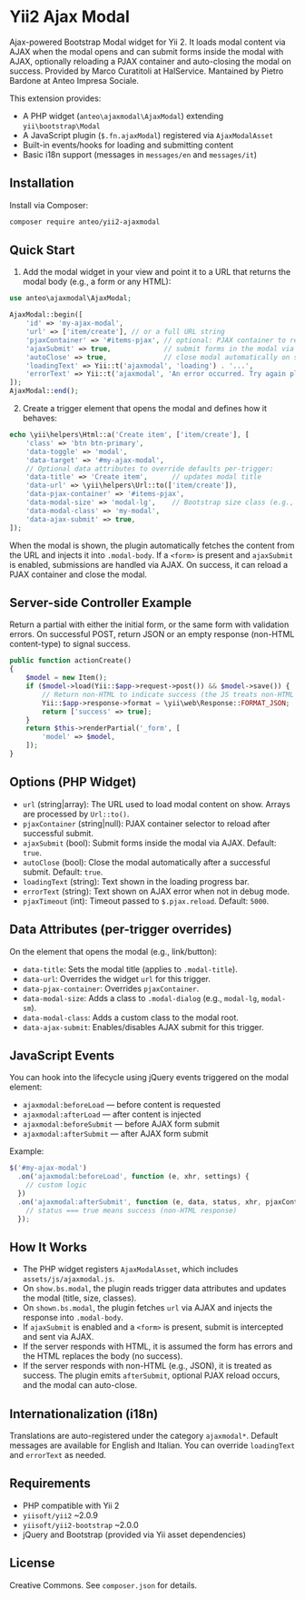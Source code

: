 # Yii2 Ajax Modal

Ajax-powered Bootstrap Modal widget for Yii 2. It loads modal content via AJAX when the modal opens and can submit forms inside the modal with AJAX, optionally reloading a PJAX container and auto-closing the modal on success. Provided by Marco Curatitoli at HalService. Mantained by Pietro Bardone at Anteo Impresa Sociale.

This extension provides:
- A PHP widget (`anteo\ajaxmodal\AjaxModal`) extending `yii\bootstrap\Modal`
- A JavaScript plugin (`$.fn.ajaxModal`) registered via `AjaxModalAsset`
- Built-in events/hooks for loading and submitting content
- Basic i18n support (messages in `messages/en` and `messages/it`)

## Installation

Install via Composer:

```bash
composer require anteo/yii2-ajaxmodal
```

## Quick Start

1) Add the modal widget in your view and point it to a URL that returns the modal body (e.g., a form or any HTML):

```php
use anteo\ajaxmodal\AjaxModal;

AjaxModal::begin([
    'id' => 'my-ajax-modal',
    'url' => ['item/create'], // or a full URL string
    'pjaxContainer' => '#items-pjax', // optional: PJAX container to reload after successful submit
    'ajaxSubmit' => true,             // submit forms in the modal via AJAX
    'autoClose' => true,              // close modal automatically on successful submit
    'loadingText' => Yii::t('ajaxmodal', 'loading') . '...',
    'errorText' => Yii::t('ajaxmodal', 'An error occurred. Try again please.'),
]);
AjaxModal::end();
```

2) Create a trigger element that opens the modal and defines how it behaves:

```php
echo \yii\helpers\Html::a('Create item', ['item/create'], [
    'class' => 'btn btn-primary',
    'data-toggle' => 'modal',
    'data-target' => '#my-ajax-modal',
    // Optional data attributes to override defaults per-trigger:
    'data-title' => 'Create item',      // updates modal title
    'data-url' => \yii\helpers\Url::to(['item/create']),
    'data-pjax-container' => '#items-pjax',
    'data-modal-size' => 'modal-lg',    // Bootstrap size class (e.g., modal-lg, modal-sm)
    'data-modal-class' => 'my-modal',
    'data-ajax-submit' => true,
]);
```

When the modal is shown, the plugin automatically fetches the content from the URL and injects it into `.modal-body`. If a `<form>` is present and `ajaxSubmit` is enabled, submissions are handled via AJAX. On success, it can reload a PJAX container and close the modal.

## Server-side Controller Example

Return a partial with either the initial form, or the same form with validation errors. On successful POST, return JSON or an empty response (non-HTML content-type) to signal success.

```php
public function actionCreate()
{
    $model = new Item();
    if ($model->load(Yii::$app->request->post()) && $model->save()) {
        // Return non-HTML to indicate success (the JS treats non-HTML as success)
        Yii::$app->response->format = \yii\web\Response::FORMAT_JSON;
        return ['success' => true];
    }
    return $this->renderPartial('_form', [
        'model' => $model,
    ]);
}
```

## Options (PHP Widget)

- `url` (string|array): The URL used to load modal content on show. Arrays are processed by `Url::to()`.
- `pjaxContainer` (string|null): PJAX container selector to reload after successful submit.
- `ajaxSubmit` (bool): Submit forms inside the modal via AJAX. Default: `true`.
- `autoClose` (bool): Close the modal automatically after a successful submit. Default: `true`.
- `loadingText` (string): Text shown in the loading progress bar.
- `errorText` (string): Text shown on AJAX error when not in debug mode.
- `pjaxTimeout` (int): Timeout passed to `$.pjax.reload`. Default: `5000`.

## Data Attributes (per-trigger overrides)

On the element that opens the modal (e.g., link/button):
- `data-title`: Sets the modal title (applies to `.modal-title`).
- `data-url`: Overrides the widget `url` for this trigger.
- `data-pjax-container`: Overrides `pjaxContainer`.
- `data-modal-size`: Adds a class to `.modal-dialog` (e.g., `modal-lg`, `modal-sm`).
- `data-modal-class`: Adds a custom class to the modal root.
- `data-ajax-submit`: Enables/disables AJAX submit for this trigger.

## JavaScript Events

You can hook into the lifecycle using jQuery events triggered on the modal element:

- `ajaxmodal:beforeLoad` — before content is requested
- `ajaxmodal:afterLoad` — after content is injected
- `ajaxmodal:beforeSubmit` — before AJAX form submit
- `ajaxmodal:afterSubmit` — after AJAX form submit

Example:

```js
$('#my-ajax-modal')
  .on('ajaxmodal:beforeLoad', function (e, xhr, settings) {
    // custom logic
  })
  .on('ajaxmodal:afterSubmit', function (e, data, status, xhr, pjaxContainer) {
    // status === true means success (non-HTML response)
  });
```

## How It Works

- The PHP widget registers `AjaxModalAsset`, which includes `assets/js/ajaxmodal.js`.
- On `show.bs.modal`, the plugin reads trigger data attributes and updates the modal (title, size, classes).
- On `shown.bs.modal`, the plugin fetches `url` via AJAX and injects the response into `.modal-body`.
- If `ajaxSubmit` is enabled and a `<form>` is present, submit is intercepted and sent via AJAX.
- If the server responds with HTML, it is assumed the form has errors and the HTML replaces the body (no success).
- If the server responds with non-HTML (e.g., JSON), it is treated as success. The plugin emits `afterSubmit`, optional PJAX reload occurs, and the modal can auto-close.

## Internationalization (i18n)

Translations are auto-registered under the category `ajaxmodal*`. Default messages are available for English and Italian. You can override `loadingText` and `errorText` as needed.

## Requirements

- PHP compatible with Yii 2
- `yiisoft/yii2` ~2.0.9
- `yiisoft/yii2-bootstrap` ~2.0.0
- jQuery and Bootstrap (provided via Yii asset dependencies)

## License

Creative Commons. See `composer.json` for details.


